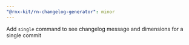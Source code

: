 ```yaml
---
"@rnx-kit/rn-changelog-generator": minor
---
```


Add `single` command to see changelog message and dimensions for a single commit
